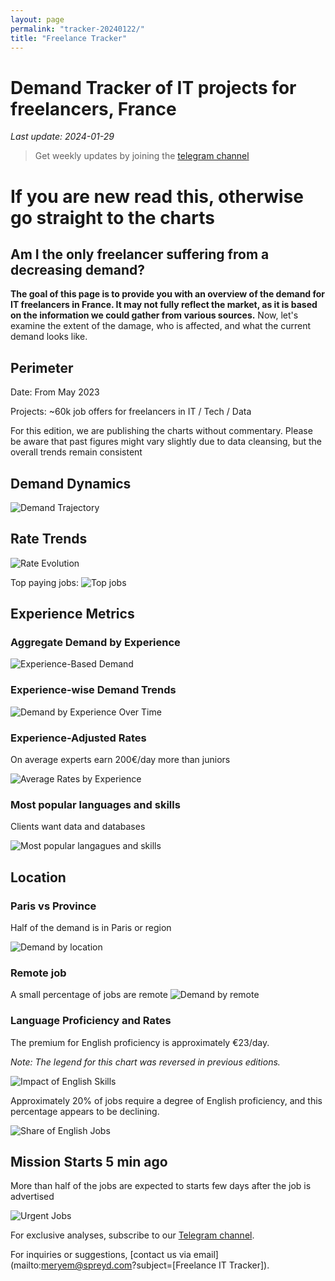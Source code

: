 ```yaml
---
layout: page
permalink: "tracker-20240122/"
title: "Freelance Tracker"
---
```

# Demand Tracker of IT projects for freelancers, France

*Last update: 2024-01-29*

> Get weekly updates by joining the [telegram
> channel](https://t.me/+3y9PJaF335UxYTg0)

# If you are new read this, otherwise go straight to the charts

## Am I the only freelancer suffering from a decreasing demand?

**The goal of this page is to provide you with an overview of the demand for IT freelancers in France. It may not fully reflect the market, as it is based on the information we could gather from various sources.**
Now, let's examine the extent of the damage, who is affected, and what the current demand looks like.

## Perimeter

Date: From May 2023

Projects: ~60k job offers for freelancers in IT / Tech / Data

For this edition, we are publishing the charts without commentary. Please be aware that past figures might vary slightly due to data cleansing, but the overall trends remain consistent

## Demand Dynamics

![Demand Trajectory](figs/20240122_missions_by_week.png)

## Rate Trends

![Rate Evolution](figs/20240122_missions_by_week_rate.png)

Top paying jobs:
![Top jobs](figs/20240122_top5_paid.png)

## Experience Metrics

### Aggregate Demand by Experience

![Experience-Based Demand](figs/20240122_exp_lvl.png)

### Experience-wise Demand Trends

![Demand by Experience Over Time](figs/20240122_missions_by_week_exp.png)

### Experience-Adjusted Rates

On average experts earn 200€/day more than juniors

![Average Rates by Experience](figs/20240122_exp_lvl_rate.png)

### Most popular languages and skills

Clients want data and databases

![Most popular langagues and skills](figs/20240122_missions_by_skill.png)

## Location

### Paris vs Province

Half of the demand is in Paris or region

![Demand by location](figs/20240122_missions_by_location.png)

### Remote job

A small percentage of jobs are remote
![Demand by remote](figs/20240122_missions_by_remote.png)

### Language Proficiency and Rates

The premium for English proficiency is approximately €23/day.

*Note: The legend for this chart was reversed in previous editions.*

![Impact of English Skills](figs/20240122_missions_anglais_rate.png)

Approximately 20% of jobs require a degree of English proficiency, and this percentage appears to be declining.

![Share of English Jobs](figs/20240122_missions_anglais.png)

## Mission Starts 5 min ago

More than half of the jobs are expected to starts few days after the job is advertised

![Urgent Jobs](figs/20240122_missions_by_urgent.png)

For exclusive analyses, subscribe to our [Telegram channel](https://t.me/+3y9PJaF335UxYTg0).

For inquiries or suggestions, [contact us via email](mailto:meryem@spreyd.com?subject=[Freelance IT Tracker]).
